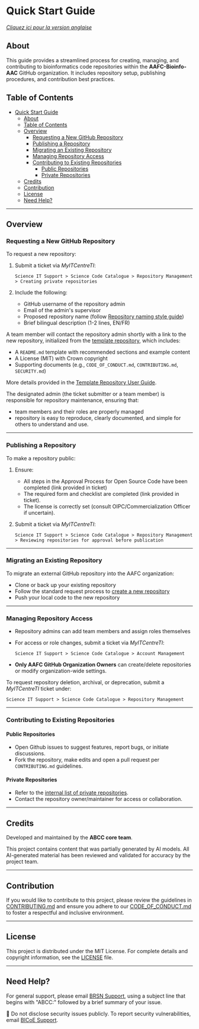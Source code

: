 # Quick Start Guide

[*Cliquez ici pour la version anglaise*](README_FR.md)

## About

This guide provides a streamlined process for creating, managing, and contributing to bioinformatics code repositories within the **AAFC-Bioinfo-AAC** GitHub organization. It includes repository setup, publishing procedures, and contribution best practices.

## Table of Contents

- [Quick Start Guide](#quick-start-guide)
  - [About](#about)
  - [Table of Contents](#table-of-contents)
  - [Overview](#overview)
    - [Requesting a New GitHub Repository](#requesting-a-new-github-repository)
    - [Publishing a Repository](#publishing-a-repository)
    - [Migrating an Existing Repository](#migrating-an-existing-repository)
    - [Managing Repository Access](#managing-repository-access)
    - [Contributing to Existing Repositories](#contributing-to-existing-repositories)
      - [Public Repositories](#public-repositories)
      - [Private Repositories](#private-repositories)
  - [Credits](#credits)
  - [Contribution](#contribution)
  - [License](#license)
  - [Need Help?](#need-help)

---

## Overview

### Requesting a New GitHub Repository

To request a new repository:

1. Submit a ticket via *MyITCentreTI*:

   ```
   Science IT Support > Science Code Catalogue > Repository Management > Creating private repositories
   ```

2. Include the following:
   - GitHub username of the repository admin
   - Email of the admin's supervisor
   - Proposed repository name (follow [Repository naming style guide](/docs/repo-naming-style-guide.md/))
   - Brief bilingual description (1-2 lines, EN/FR)

A team member will contact the repository admin shortly with a link to the new repository, initialized from the [template repository](https://github.com/AAFC-Bioinfo-AAC/template-repository), which includes:
   - A `README.md` template with recommended sections and example content
   - A License (MIT) with Crown copyright
   - Supporting documents (e.g., `CODE_OF_CONDUCT.md`, `CONTRIBUTING.md`, `SECURITY.md`)

More details provided in the [Template Repository User Guide](docs/template-repo-user-guide.md).

The designated admin (the ticket submitter or a team member) is responsible for repository maintenance, ensuring that:
- team members and their roles are properly managed
- repository is easy to reproduce, clearly documented, and simple for others to understand and use.
  
---

### Publishing a Repository

To make a repository public:

1. Ensure:
   - All steps in the Approval Process for Open Source Code have been completed (link provided in ticket)
   - The required form and checklist are completed (link provided in ticket).
   - The license is correctly set (consult OIPC/Commercialization Officer if uncertain).

2. Submit a ticket via *MyITCentreTI*:

   ```
   Science IT Support > Science Code Catalogue > Repository Management > Reviewing repositories for approval before publication
   ```
---

### Migrating an Existing Repository

To migrate an external GitHub repository into the AAFC organization:

- Clone or back up your existing repository
- Follow the standard request process to [create a new repository](#requesting-a-new-github-repository)
- Push your local code to the new repository

---

### Managing Repository Access

- Repository admins can add team members and assign roles themselves
- For access or role changes, submit a ticket via *MyITCentreTI*:

   ```
   Science IT Support > Science Code Catalogue > Account Management
   ```

- **Only AAFC GitHub Organization Owners** can create/delete repositories or modify organization-wide settings.

To request repository deletion, archival, or deprecation, submit a *MyITCentreTI* ticket under:

   ```
   Science IT Support > Science Code Catalogue > Repository Management
   ```

---

### Contributing to Existing Repositories

#### Public Repositories

- Open Github issues to suggest features, report bugs, or initiate discussions.
- Fork the repository, make edits and open a pull request per `CONTRIBUTING.md` guidelines.

#### Private Repositories

- Refer to the [internal list of private repositories](https://001gc.sharepoint.com/:u:/r/sites/42732/SitePages/abcc-private-repos.aspx?csf=1&web=1&e=jXxrXb).
- Contact the repository owner/maintainer for access or collaboration.

---

## Credits

Developed and maintained by the **ABCC core team**. 

This project contains content that was partially generated by AI models. All AI-generated material has been reviewed and validated for accuracy by the project team.

---

## Contribution

If you would like to contribute to this project, please review the guidelines in [CONTRIBUTING.md](CONTRIBUTING.md) and ensure you adhere to our [CODE_OF_CONDUCT.md](CODE_OF_CONDUCT.md) to foster a respectful and inclusive environment.

---

## License

This project is distributed under the MIT License. For complete details and copyright information, see the [LICENSE](LICENSE) file.


---

## Need Help?

For general support, please email [BRSN Support](mailto:aafc.bioinfosupport.aac@agr.gc.ca), using a subject line that begins with "ABCC:" followed by a brief summary of your issue.

🚫 Do not disclose security issues publicly. To report security vulnerabilities, email [BICoE Support](mailto:aafc.bioinfosupport.aac@agr.gc.ca). 
